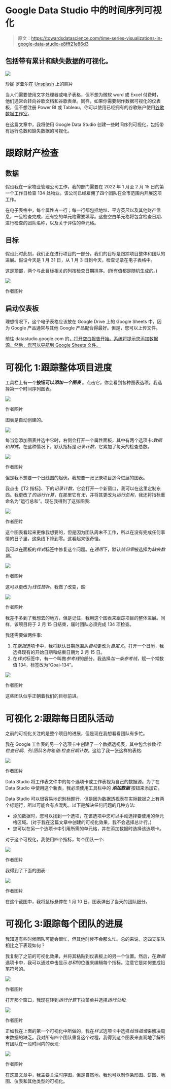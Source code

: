 # Google Data Studio 中的时间序列可视化

> 原文：<https://towardsdatascience.com/time-series-visualizations-in-google-data-studio-e8fff21e86d3>

## 包括带有累计和缺失数据的可视化。

![](img/df4b7ec58e5e9adca15264bc0eeca563.png)

珍妮·罗亚尔在 [Unsplash](https://unsplash.com/s/photos/time?utm_source=unsplash&utm_medium=referral&utm_content=creditCopyText) 上的照片

当人们需要使用文字处理器或电子表格，但不想为微软 word 或 Excel 付费时，他们通常会转向谷歌文档和谷歌表单。同样，如果你需要制作数据可视化的仪表板，但不想注册 Power BI 或 Tableau，你可以使用已经拥有的谷歌账户使用[谷歌数据工作室](https://datastudio.google.com/)。

在这篇文章中，我将使用 Google Data Studio 创建一些时间序列可视化，包括带有运行总数和缺失数据的可视化。

# 跟踪财产检查

## 数据

假设我在一家物业管理公司工作，我的部门需要在 2022 年 1 月至 2 月 15 日的第一个工作日检查 134 处物业。该公司已经雇佣了四个团队在全市范围内开展这项工作。

在电子表格中，每个属性占一行；每一行都包括地址、平方英尺以及其他财产信息，一旦检查完成，还有空的单元格需要填写。这些空白单元格将包含检查日期、进行检查的团队名称，以及关于评估的单元格。

## 目标

假设此时此刻，我们正在进行项目的一部分，我们的目标是跟踪项目整体和团队的进展。假设今天是 1 月 31 日，从 1 月 3 日到今天，检查记录在电子表格中。

这是顶部，两个与此目标相关的列按检查日期排序。(所有值都是随机生成的。)

![](img/520641a7194b800e906faa8089306799.png)

作者图片

## 启动仪表板

理想情况下，这个电子表格应该放在 Google Drive 上的 Google Sheets 中，因为 Google 产品通常与其他 Google 产品配合得最好。但是，您可以上传文件。

前往 datastudio.google.com 的[，打开空白报告开始。系统将提示您添加数据源。然后，您可以导航到 Google Sheets 文件。](https://datastudio.google.com/)

# 可视化 1:跟踪整体项目进度

工具栏上有一个**按钮可以*添加一个图表*** 。点击它，你会看到各种图表选项。我选择第一个时间序列图表。

![](img/603e46fa2191d85d84b3e3535baf7522.png)

作者图片

图表是自动创建的。

![](img/29238b0c70b2d548de10223c007876ab.png)

每当您添加图表并选中它时，右侧会打开一个属性面板，其中有两个选项卡:*数据*和*样式*。在这种情况下，默认指标是*记录计数*，它累加了每天的检查总数。

![](img/a2e567dfa976dd64902012ef98c7b6d1.png)

作者图片

但是我不想要一个日线图的起伏。我想要一张记录项目迄今进展的图表。

我点击【T2 指标】、下的*记录计数*，它会打开一个新窗口，我可以在这里定制东西。我更改了*的运行计算*，在那里它有*无*，并将其更改为*运行总和*，我还将指标重命名为“运行总和”。现在我得到了这张图表:

![](img/ea2111fa32ad5b63fc7e328588ef8f97.png)

作者图片

这个图表看起来更像我想要的，但是因为团队周末不工作，所以在没有完成任何事情的日子里，这条线下降到零。这看起来很奇怪。

我可以在面板的*样式*标签中修复这个问题。在*通用*下，默认*线归零*被选择为*缺失数据*。

![](img/d24c087da01d80ca9c8d69406762bbff.png)

作者图片

这可以更改为*线性插补*。我做了改变，瞧:

![](img/b50da0e01e97de3ee57cda3bd26c191c.png)

作者图片

我差不多到了我想去的地方，但是记住，我用这个图表来跟踪项目的整体进展。同样，该项目将于 2 月 15 日结束，届时团队必须完成 134 项检查。

我还需要做两件事:

1.  在*数据*选项卡中，我将默认日期范围从*自动*更改为*自定义*。打开一个日历，我选择现有的开始日期和结束日期为 2 月 15 日。
2.  在*样式*标签中，有一个叫做*参考线*的部分。我选择*加一条参考线*，赋一个常数值 134，标签改为“Goal-134”。

![](img/17799755ea825f61db5ee148b4fe449d.png)

作者图片

这些团队似乎正朝着我们的目标前进。

# 可视化 2:跟踪每日团队活动

之前的可视化关注的是整个项目的进展，但是现在我想看看团队有多忙。

我在 Google 工作表的另一个选项卡中创建了一个数据透视表，其中包含参数*行:检查日期*、*列:团队名称*和*值:检查日期计数*。这给了我一张这样的表格:

![](img/557e6667240352ad8190a3f2897237c9.png)

作者图片

Data Studio 将工作表文件中的每个选项卡或工作表视为自己的数据源。为了在 Data Studio 中使用这个新表，我必须使用工具栏中的 ***添加数据*** 按钮来添加它。

Data Studio 可以很容易地识别标题行，但是因为数据透视表在实际数据之上有两个标题行，所以可能会有点混乱。以下是解决任何问题的几种方法:

*   添加数据时，您可以找到一个选项，在该选项中您可以手动选择要使用的单元格区域。(对于我在这篇文章中创建的可视化效果，我不会选择总计行。)
*   您可以在另一个选项卡中引用所需的单元格，并在添加数据时选择该选项卡。

对于这个可视化，我使用四个指标，每个团队一个:

![](img/9a32b3b0f5eb384f6c17c9658aada461.png)

作者图片

我得到了下面的图表:

![](img/fb23ac48e4b74392f214c8bc5125d4c2.png)

作者图片

在这个截图中，我将鼠标悬停在 1 月 10 日，图表弹出了当天的团队细分。

# 可视化 3:跟踪每个团队的进展

我知道有些时候团队可能会很忙，但其他时候不会那么忙。总的来说，这四支车队相比之下表现如何？

我复制了之前的可视化效果，并将其粘贴到仪表板上的另一个位置。然后，在*数据*选项卡中，我可以通过单击显示*总和*的位置来编辑每个指标。注意它是如何变成铅笔符号的。

![](img/d5af6413674238de3ded2446d5b88e83.png)

作者图片

打开那个窗口，我现在转到*运行计算*下拉菜单并选择*运行总和*:

![](img/5c3e92c8865aa03eddfa65a7f833059a.png)

作者图片

正如我在上面的第一个可视化中所做的，我在*样式*选项卡中选择*线性插值*来解决周末数据的缺乏。我对所有四个团队重复这个过程，我得到这个图表来直观地了解所有团队在一段时间内的表现:

![](img/b946efaf774889b277f00df5348deff4.png)

作者图片

在这篇文章中，我主要关注时序图，但是自然地，我也可以制作条形图、饼图、地图、仪表和其他类型的可视化。